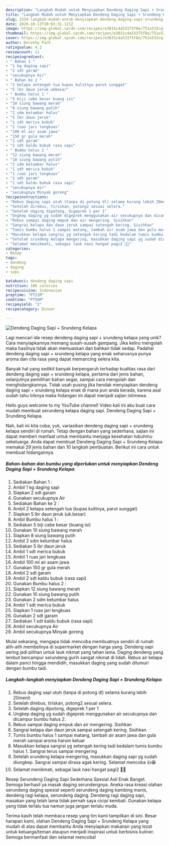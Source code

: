 ```yaml
---
description: "Langkah Mudah untuk Menyiapkan Dendeng Daging Sapi + Srundeng Kelapa yang Bisa Manjain Lidah"
title: "Langkah Mudah untuk Menyiapkan Dendeng Daging Sapi + Srundeng Kelapa yang Bisa Manjain Lidah"
slug: 1559-langkah-mudah-untuk-menyiapkan-dendeng-daging-sapi-srundeng-kelapa-yang-bisa-manjain-lidah
date: 2020-10-13T10:03:31.121Z
image: https://img-global.cpcdn.com/recipes/e3831c4a53375f8e/751x532cq70/dendeng-daging-sapi-srundeng-kelapa-foto-resep-utama.jpg
thumbnail: https://img-global.cpcdn.com/recipes/e3831c4a53375f8e/751x532cq70/dendeng-daging-sapi-srundeng-kelapa-foto-resep-utama.jpg
cover: https://img-global.cpcdn.com/recipes/e3831c4a53375f8e/751x532cq70/dendeng-daging-sapi-srundeng-kelapa-foto-resep-utama.jpg
author: Dorothy Park
ratingvalue: 4.2
reviewcount: 11
recipeingredient:
- " Bahan 1 "
- "1 kg daging sapi"
- "2 sdt garam"
- "secukupnya Air"
- " Bahan ke 2 "
- "2 kelapa setengah tua kupas kulitnya parut sunggat"
- "5 lbr daun jeruk ukbesar"
- " Bumbu halus 1 "
- "5 biji cabe besar buang isi"
- "10 siung bawang merah"
- "8 siung bawang putih"
- "2 sdm ketumbar halus"
- "5 lbr daun jeruk"
- "1 sdt merica bubuk"
- "1 ruas jari lengkuas"
- "100 ml air asam jawa"
- "150 gr gula merah"
- "2 sdt garam"
- "2 sdt kaldu bubuk rasa sapi"
- " Bumbu halus 2 "
- "12 siung bawang merah"
- "10 siung bawang putih"
- "2 sdm ketumbar halus"
- "1 sdt merica bubuk"
- "1 ruas jari lengkuas"
- "2 sdt garam"
- "1 sdt kaldu bubuk rasa sapi"
- "secukupnya Air"
- "secukupnya Minyak goreng"
recipeinstructions:
- "Rebus daging sapi utuh (tanpa di potong dl) selama kurang lebih 20menit"
- "Setelah direbus, tiriskan, potong2 sesuai selera."
- "Setelah daging dipotong, digeprek 1 per 1"
- "Ungkep daging yg sudah digeprek menggunakan air secukupnya dan dicampur bumbu halus 2."
- "Rebus sampai daging empuk dan air mengering. Sisihkan"
- "Sangrai kelapa dan daun jeruk sampai setengah kering. Sisihkan"
- "Tumis bumbu halus 1 sampai matang, tambah air asam jawa dan gula merah sampai aroma harum keluar"
- "Masukkan kelapa sangrai yg setengah kering tadi kedalam tumis bumbu halus 1. Sangrai terus sampai mengering"
- "Setelah srundeng kelapa mengering, masukkan daging sapi yg sudah diungkep. Sangrai sampai dirasa agak kering. Selamat mencoba 👍😁"
- "Selamat menikmati, sebagai lauk nasi hangat pagi2 🤣🤣"
categories:
- Resep
tags:
- dendeng
- daging
- sapi

katakunci: dendeng daging sapi 
nutrition: 106 calories
recipecuisine: Indonesian
preptime: "PT21M"
cooktime: "PT56M"
recipeyield: "2"
recipecategory: Dinner

---
```



![Dendeng Daging Sapi + Srundeng Kelapa](https://img-global.cpcdn.com/recipes/e3831c4a53375f8e/751x532cq70/dendeng-daging-sapi-srundeng-kelapa-foto-resep-utama.jpg)

Lagi mencari ide resep dendeng daging sapi + srundeng kelapa yang unik? Cara menyiapkannya memang susah-susah gampang. Jika keliru mengolah maka hasilnya tidak akan memuaskan dan bahkan tidak sedap. Padahal dendeng daging sapi + srundeng kelapa yang enak seharusnya punya aroma dan cita rasa yang dapat memancing selera kita.

Banyak hal yang sedikit banyak berpengaruh terhadap kualitas rasa dari dendeng daging sapi + srundeng kelapa, pertama dari jenis bahan, selanjutnya pemilihan bahan segar, sampai cara mengolah dan menghidangkannya. Tidak usah pusing jika hendak menyiapkan dendeng daging sapi + srundeng kelapa enak di mana pun anda berada, karena asal sudah tahu triknya maka hidangan ini dapat menjadi sajian istimewa.

Hello guys welcome to my YouTube channel! Video kali ini aku buat cara mudah membuat serundeng kelapa daging sapi. Dendeng Daging Sapi + Srundeng Kelapa.


Nah, kali ini kita coba, yuk, variasikan dendeng daging sapi + srundeng kelapa sendiri di rumah. Tetap dengan bahan yang sederhana, sajian ini dapat memberi manfaat untuk membantu menjaga kesehatan tubuhmu sekeluarga. Anda dapat membuat Dendeng Daging Sapi + Srundeng Kelapa memakai 29 jenis bahan dan 10 langkah pembuatan. Berikut ini cara untuk membuat hidangannya.

<!--inarticleads1-->

##### Bahan-bahan dan bumbu yang diperlukan untuk menyiapkan Dendeng Daging Sapi + Srundeng Kelapa:

1. Sediakan  Bahan 1 :
1. Ambil 1 kg daging sapi
1. Siapkan 2 sdt garam
1. Gunakan secukupnya Air
1. Sediakan  Bahan ke 2 :
1. Ambil 2 kelapa setengah tua (kupas kulitnya, parut sunggat)
1. Siapkan 5 lbr daun jeruk (uk.besar)
1. Ambil  Bumbu halus 1 :
1. Sediakan 5 biji cabe besar (buang isi)
1. Gunakan 10 siung bawang merah
1. Siapkan 8 siung bawang putih
1. Ambil 2 sdm ketumbar halus
1. Sediakan 5 lbr daun jeruk
1. Ambil 1 sdt merica bubuk
1. Ambil 1 ruas jari lengkuas
1. Ambil 100 ml air asam jawa
1. Gunakan 150 gr gula merah
1. Ambil 2 sdt garam
1. Ambil 2 sdt kaldu bubuk (rasa sapi)
1. Gunakan  Bumbu halus 2 :
1. Siapkan 12 siung bawang merah
1. Gunakan 10 siung bawang putih
1. Gunakan 2 sdm ketumbar halus
1. Ambil 1 sdt merica bubuk
1. Siapkan 1 ruas jari lengkuas
1. Gunakan 2 sdt garam
1. Sediakan 1 sdt kaldu bubuk (rasa sapi)
1. Ambil secukupnya Air
1. Ambil secukupnya Minyak goreng


Mulai sekarang, mengapa tidak mencoba membuatnya sendiri di rumah alih-alih membelinya di supermarket dengan harga yang. Dendeng sapi sering jadi pilihan untuk lauk nikmat yang tahan lama. Daging dendeng yang lembut bercampur serundeng gurih sangat nikmat di lidah. Rebus air kelapa dalam panci hingga mendidih, masukkan daging yang sudah dilumuri dengan bumbu tadi. 

<!--inarticleads2-->

##### Langkah-langkah menyiapkan Dendeng Daging Sapi + Srundeng Kelapa:

1. Rebus daging sapi utuh (tanpa di potong dl) selama kurang lebih 20menit
1. Setelah direbus, tiriskan, potong2 sesuai selera.
1. Setelah daging dipotong, digeprek 1 per 1
1. Ungkep daging yg sudah digeprek menggunakan air secukupnya dan dicampur bumbu halus 2.
1. Rebus sampai daging empuk dan air mengering. Sisihkan
1. Sangrai kelapa dan daun jeruk sampai setengah kering. Sisihkan
1. Tumis bumbu halus 1 sampai matang, tambah air asam jawa dan gula merah sampai aroma harum keluar
1. Masukkan kelapa sangrai yg setengah kering tadi kedalam tumis bumbu halus 1. Sangrai terus sampai mengering
1. Setelah srundeng kelapa mengering, masukkan daging sapi yg sudah diungkep. Sangrai sampai dirasa agak kering. Selamat mencoba 👍😁
1. Selamat menikmati, sebagai lauk nasi hangat pagi2 🤣🤣


Resep Serundeng Daging Sapi Sederhana Spesial Asli Enak Banget. Semoga berhasil ya masak daging serundengnya. Aneka rasa kreasi olahan serundeng daging spesial seperti serundeng daging kambing manis, dendeng ragi kelapa, serundeng daging. Dendeng ragi daging sapi, masakan yang telah lama tidak pernah saya cicipi kembali. Gunakan kelapa yang tidak terlalu tua namun juga jangan terlalu muda. 

Terima kasih telah membaca resep yang tim kami tampilkan di sini. Besar harapan kami, olahan Dendeng Daging Sapi + Srundeng Kelapa yang mudah di atas dapat membantu Anda menyiapkan makanan yang lezat untuk keluarga/teman ataupun menjadi inspirasi untuk berbisnis kuliner. Semoga bermanfaat dan selamat mencoba!
